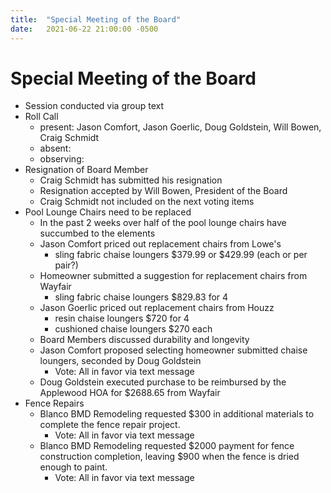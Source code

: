 ```yaml
---
title:  "Special Meeting of the Board"
date:   2021-06-22 21:00:00 -0500
---
```


# Special Meeting of the Board

- Session conducted via group text
- Roll Call
    - present: Jason Comfort, Jason Goerlic, Doug Goldstein, Will Bowen, Craig Schmidt
    - absent:
    - observing:
- Resignation of Board Member
    - Craig Schmidt has submitted his resignation
    - Resignation accepted by Will Bowen, President of the Board
    - Craig Schmidt not included on the next voting items
- Pool Lounge Chairs need to be replaced
    - In the past 2 weeks over half of the pool lounge chairs have succumbed to the elements
    - Jason Comfort priced out replacement chairs from Lowe's
        - sling fabric chaise loungers $379.99 or $429.99 (each or per pair?)
    - Homeowner submitted a suggestion for replacement chairs from Wayfair
        - sling fabric chaise loungers $829.83 for 4
    - Jason Goerlic priced out replacement chairs from Houzz
        - resin chaise loungers $720 for 4
        - cushioned chaise loungers $270 each
    - Board Members discussed durability and longevity
    - Jason Comfort proposed selecting homeowner submitted chaise loungers, seconded by Doug Goldstein
        - Vote: All in favor via text message
    - Doug Goldstein executed purchase to be reimbursed by the Applewood HOA for $2688.65 from Wayfair
- Fence Repairs
    - Blanco BMD Remodeling requested $300 in additional materials to complete the fence repair project.
        - Vote: All in favor via text message
    - Blanco BMD Remodeling requested $2000 payment for fence construction completion, leaving $900 when the fence is dried enough to paint.
        - Vote: All in favor via text message
